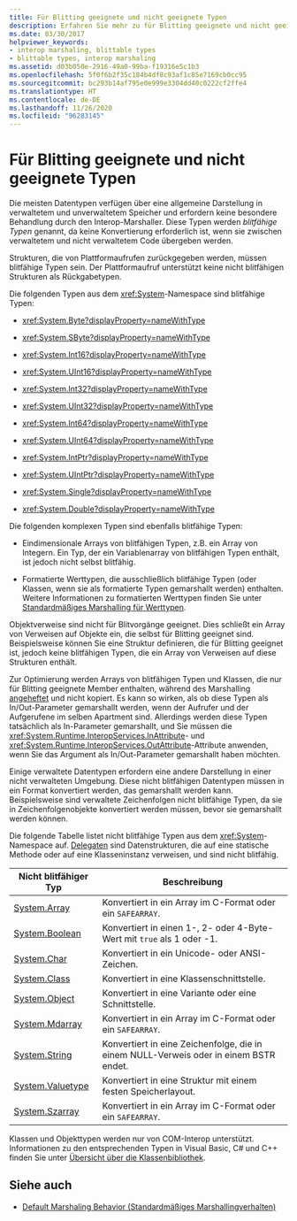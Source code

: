 ```yaml
---
title: Für Blitting geeignete und nicht geeignete Typen
description: Erfahren Sie mehr zu für Blitting geeignete und nicht geeignete Typen. Für Blitting geeignete Datentypen werden üblicherweise in verwaltetem und nicht verwaltetem Speicher dargestellt und benötigen keine besondere Behandlung.
ms.date: 03/30/2017
helpviewer_keywords:
- interop marshaling, blittable types
- blittable types, interop marshaling
ms.assetid: d03b050e-2916-49a0-99ba-f19316e5c1b3
ms.openlocfilehash: 5f0f6b2f35c184b4df8c93af1c85e7169cb0cc95
ms.sourcegitcommit: bc293b14af795e0e999e3304dd40c0222cf2ffe4
ms.translationtype: HT
ms.contentlocale: de-DE
ms.lasthandoff: 11/26/2020
ms.locfileid: "96283145"
---
```

# <a name="blittable-and-non-blittable-types"></a>Für Blitting geeignete und nicht geeignete Typen

Die meisten Datentypen verfügen über eine allgemeine Darstellung in verwaltetem und unverwaltetem Speicher und erfordern keine besondere Behandlung durch den Interop-Marshaller. Diese Typen werden *blitfähige Typen* genannt, da keine Konvertierung erforderlich ist, wenn sie zwischen verwaltetem und nicht verwaltetem Code übergeben werden.  
  
 Strukturen, die von Plattformaufrufen zurückgegeben werden, müssen blitfähige Typen sein. Der Plattformaufruf unterstützt keine nicht blitfähigen Strukturen als Rückgabetypen.  
  
 Die folgenden Typen aus dem <xref:System>-Namespace sind blitfähige Typen:  
  
- <xref:System.Byte?displayProperty=nameWithType>  
  
- <xref:System.SByte?displayProperty=nameWithType>  
  
- <xref:System.Int16?displayProperty=nameWithType>  
  
- <xref:System.UInt16?displayProperty=nameWithType>  
  
- <xref:System.Int32?displayProperty=nameWithType>  
  
- <xref:System.UInt32?displayProperty=nameWithType>  
  
- <xref:System.Int64?displayProperty=nameWithType>  
  
- <xref:System.UInt64?displayProperty=nameWithType>  
  
- <xref:System.IntPtr?displayProperty=nameWithType>  
  
- <xref:System.UIntPtr?displayProperty=nameWithType>  
  
- <xref:System.Single?displayProperty=nameWithType>  
  
- <xref:System.Double?displayProperty=nameWithType>  
  
 Die folgenden komplexen Typen sind ebenfalls blitfähige Typen:  
  
- Eindimensionale Arrays von blitfähigen Typen, z.B. ein Array von Integern. Ein Typ, der ein Variablenarray von blitfähigen Typen enthält, ist jedoch nicht selbst blitfähig.  
  
- Formatierte Werttypen, die ausschließlich blitfähige Typen (oder Klassen, wenn sie als formatierte Typen gemarshallt werden) enthalten. Weitere Informationen zu formatierten Werttypen finden Sie unter [Standardmäßiges Marshalling für Werttypen](default-marshaling-behavior.md#default-marshaling-for-value-types).  
  
 Objektverweise sind nicht für Blitvorgänge geeignet. Dies schließt ein Array von Verweisen auf Objekte ein, die selbst für Blitting geeignet sind. Beispielsweise können Sie eine Struktur definieren, die für Blitting geeignet ist, jedoch keine blitfähigen Typen, die ein Array von Verweisen auf diese Strukturen enthält.  
  
 Zur Optimierung werden Arrays von blitfähigen Typen und Klassen, die nur für Blitting geeignete Member enthalten, während des Marshalling [angeheftet](copying-and-pinning.md) und nicht kopiert. Es kann so wirken, als ob diese Typen als In/Out-Parameter gemarshallt werden, wenn der Aufrufer und der Aufgerufene im selben Apartment sind. Allerdings werden diese Typen tatsächlich als In-Parameter gemarshallt, und Sie müssen die <xref:System.Runtime.InteropServices.InAttribute>- und <xref:System.Runtime.InteropServices.OutAttribute>-Attribute anwenden, wenn Sie das Argument als In/Out-Parameter gemarshallt haben möchten.  
  
 Einige verwaltete Datentypen erfordern eine andere Darstellung in einer nicht verwalteten Umgebung. Diese nicht blitfähigen Datentypen müssen in ein Format konvertiert werden, das gemarshallt werden kann. Beispielsweise sind verwaltete Zeichenfolgen nicht blitfähige Typen, da sie in Zeichenfolgenobjekte konvertiert werden müssen, bevor sie gemarshallt werden können.  
  
 Die folgende Tabelle listet nicht blitfähige Typen aus dem <xref:System>-Namespace auf. [Delegaten](default-marshaling-behavior.md#default-marshaling-for-delegates) sind Datenstrukturen, die auf eine statische Methode oder auf eine Klasseninstanz verweisen, und sind nicht blitfähig.  
  
|Nicht blitfähiger Typ|Beschreibung|  
|-------------------------|-----------------|  
|[System.Array](default-marshaling-for-arrays.md)|Konvertiert in ein Array im C-Format oder ein `SAFEARRAY`.|  
|[System.Boolean](/previous-versions/dotnet/netframework-4.0/t2t3725f(v=vs.100))|Konvertiert in einen 1-, 2- oder 4-Byte-Wert mit `true` als 1 oder -1.|  
|[System.Char](/previous-versions/dotnet/netframework-4.0/6tyybbf2(v=vs.100))|Konvertiert in ein Unicode- oder ANSI-Zeichen.|  
|[System.Class](/previous-versions/dotnet/netframework-4.0/s0968xy8(v=vs.100))|Konvertiert in eine Klassenschnittstelle.|  
|[System.Object](default-marshaling-for-objects.md)|Konvertiert in eine Variante oder eine Schnittstelle.|  
|[System.Mdarray](default-marshaling-for-arrays.md)|Konvertiert in ein Array im C-Format oder ein `SAFEARRAY`.|  
|[System.String](default-marshaling-for-strings.md)|Konvertiert in eine Zeichenfolge, die in einem NULL-Verweis oder in einem BSTR endet.|  
|[System.Valuetype](/previous-versions/dotnet/netframework-4.0/0t2cwe11(v=vs.100))|Konvertiert in eine Struktur mit einem festen Speicherlayout.|  
|[System.Szarray](default-marshaling-for-arrays.md)|Konvertiert in ein Array im C-Format oder ein `SAFEARRAY`.|  
  
 Klassen und Objekttypen werden nur von COM-Interop unterstützt. Informationen zu den entsprechenden Typen in Visual Basic, C# und C++ finden Sie unter [Übersicht über die Klassenbibliothek](../../standard/class-library-overview.md).  
  
## <a name="see-also"></a>Siehe auch

- [Default Marshaling Behavior (Standardmäßiges Marshallingverhalten)](default-marshaling-behavior.md)
